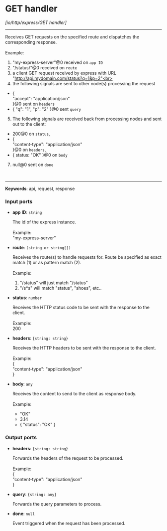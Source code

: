 # GET handler

_[io/http/express/GET handler]_

---

Receives GET requests on the specified route and dispatches the corresponding response.<br>
<br>
Example:<br>
1. "my-express-server"@0 received on `app ID`<br>
2. "/status/"@0 received on `route`<br>
3. a client GET request received by express with URL "http://api.mydomain.com/status?q=1&p=2"<br>
4. the following signals are sent to other node(s) processing the request<br>
- {<br>
 "accept": "application/json"<br>
}@0 sent on `headers`<br>
- { "q": "1", "p": "2" }@0 sent `query`<br>
5. The following signals are received back from processing nodes and sent out to the client:<br>
- 200@0 on `status`,<br>
- {<br>
    "content-type": "application/json" <br>
  }@0 on `headers`,<br>
- { status: "OK" }@0 on `body`<br>
7. null@0 sent on `done`<br>
<br>

---

__Keywords__: api, request, response

### Input ports

* __app ID__: ` string `

    The id of the express instance.<br>
    <br>
    Example: <br>
    "my-express-server"<br>


* __route__: ` (string or string[]) `

    Receives the route(s) to handle requests for. Route be specified as exact match (1) or as pattern match (2).<br>
    <br>
    Example:<br>
    1) "/status" will just match "/status"<br>
    2) "/s*s" will match "status", "shoes", etc..<br>


* __status__: ` number `

    Receives the HTTP status code to be sent with the response to the client.<br>
    <br>
    Example: <br>
    200<br>


* __headers__: ` {string: string} `

    Receives the HTTP headers to be sent with the response to the client.<br>
    <br>
    Example: <br>
    {<br>
      "content-type": "application/json"<br>
    }<br>


* __body__: ` any `

    Receives the content to send to the client as response body.<br>
    <br>
    Example:<br>
    - "OK"<br>
    - 3.14<br>
    - { "status": "OK" }<br>

### Output ports

* __headers__: ` {string: string} `

    Forwards  the headers of the request to be processed.<br>
    <br>
    Example: <br>
    {<br>
      "content-type": "application/json"<br>
    }<br>


* __query__: ` {string: any} `

    Forwards the query parameters to process.<br>


* __done__: ` null `

    Event triggered when the request has been processed.<br>

